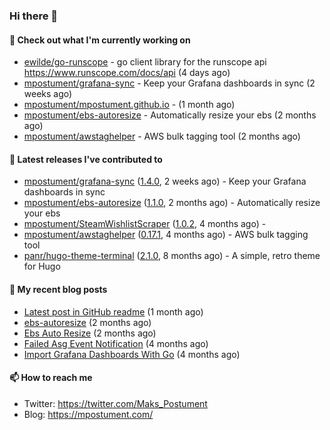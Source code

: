 ### Hi there 👋

#### 👷 Check out what I'm currently working on

- [ewilde/go-runscope](https://github.com/ewilde/go-runscope) - go client library for the runscope  api https://www.runscope.com/docs/api (4 days ago)
- [mpostument/grafana-sync](https://github.com/mpostument/grafana-sync) - Keep your Grafana dashboards in sync (2 weeks ago)
- [mpostument/mpostument.github.io](https://github.com/mpostument/mpostument.github.io) -  (1 month ago)
- [mpostument/ebs-autoresize](https://github.com/mpostument/ebs-autoresize) - Automatically resize your ebs (2 months ago)
- [mpostument/awstaghelper](https://github.com/mpostument/awstaghelper) - AWS bulk tagging tool (2 months ago)

#### 🔭 Latest releases I've contributed to

- [mpostument/grafana-sync](https://github.com/mpostument/grafana-sync) ([1.4.0](https://github.com/mpostument/grafana-sync/releases/tag/1.4.0), 2 weeks ago) - Keep your Grafana dashboards in sync
- [mpostument/ebs-autoresize](https://github.com/mpostument/ebs-autoresize) ([1.1.0](https://github.com/mpostument/ebs-autoresize/releases/tag/1.1.0), 2 months ago) - Automatically resize your ebs
- [mpostument/SteamWishlistScraper](https://github.com/mpostument/SteamWishlistScraper) ([1.0.2](https://github.com/mpostument/SteamWishlistScraper/releases/tag/1.0.2), 4 months ago) - 
- [mpostument/awstaghelper](https://github.com/mpostument/awstaghelper) ([0.17.1](https://github.com/mpostument/awstaghelper/releases/tag/0.17.1), 4 months ago) - AWS bulk tagging tool
- [panr/hugo-theme-terminal](https://github.com/panr/hugo-theme-terminal) ([2.1.0](https://github.com/panr/hugo-theme-terminal/releases/tag/2.1.0), 8 months ago) - A simple, retro theme for Hugo

#### 📜 My recent blog posts

- [Latest post in GitHub readme](/2021/03/06/latest_post_in_github_readme/) (1 month ago)
- [ebs-autoresize](/projects/ebs-autoresize/) (2 months ago)
- [Ebs Auto Resize](/2021/02/06/ebs-auto-resize/) (2 months ago)
- [Failed Asg Event Notification](/2021/01/03/failed-asg-event-notification/) (4 months ago)
- [Import Grafana Dashboards With Go](/2020/12/23/import-grafana-dashboards-with-go/) (4 months ago)

#### 📫 How to reach me

- Twitter: https://twitter.com/Maks_Postument
- Blog: https://mpostument.com/
